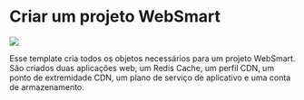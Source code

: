 # Criar um projeto WebSmart

<a href="https://portal.azure.com/#create/Microsoft.Template/uri/https%3A%2F%2Fraw.githubusercontent.com%2Fmatheusbertuco%2FAzure%2Fmaster%2FPOC%2Ftemplate.json" target="_blank">
    <img src="http://azuredeploy.net/deploybutton.png"/>
</a>

Esse template cria todos os objetos necessários para um projeto WebSmart. São criados duas aplicações web, um Redis Cache, um perfil CDN, um ponto de extremidade CDN, um plano de serviço de aplicativo e uma conta de armazenamento.
